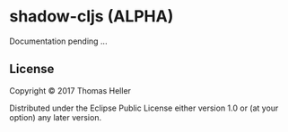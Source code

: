 # shadow-cljs (ALPHA)

Documentation pending ...

## License

Copyright © 2017 Thomas Heller

Distributed under the Eclipse Public License either version 1.0 or (at
your option) any later version.
